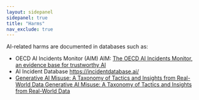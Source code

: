 ```yaml
---
layout: sidepanel
sidepanel: true
title: "Harms"
nav_exclude: true
---
```


AI-related harms are documented in databases such as:
- OECD AI Incidents Monitor (AIM) AIM: [The OECD AI Incidents Monitor, an evidence base for trustworthy AI](https://oecd.ai/en/incidents?search_terms=%5B%5D&and_condition=false&from_date=2014-01-01&to_date=2024-07-05&properties_config=%7B%22principles%22:%5B%5D,%22industries%22:%5B%5D,%22harm_types%22:%5B%5D,%22harm_levels%22:%5B%5D,%22harmed_entities%22:%5B%5D%7D&only_threats=false&order_by=date&num_results=20)
- AI Incident Database https://incidentdatabase.ai/
- [Generative AI Misuse: A Taxonomy of Tactics and Insights from Real-World Data Generative AI Misuse: A Taxonomy of Tactics and Insights from Real-World Data](https://arxiv.org/pdf/2406.13843)